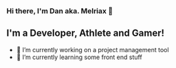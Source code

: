 ### Hi there, I'm Dan aka. Melriax 👋

## I'm a Developer, Athlete and Gamer!
- 🔭 I’m currently working on a project management tool
- 🌱 I’m currently learning some front end stuff
